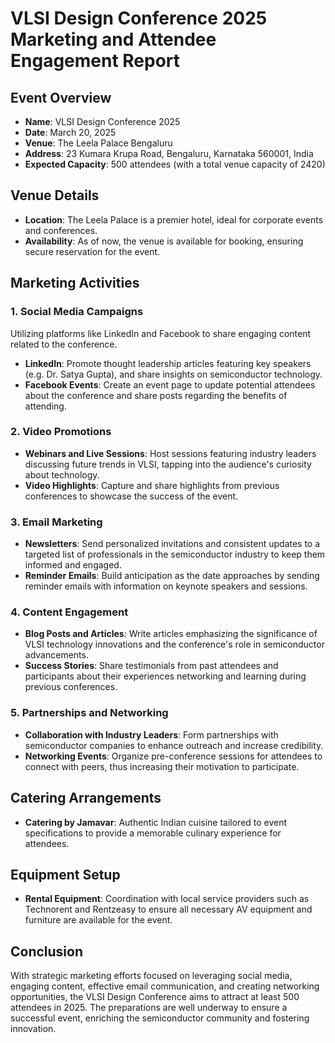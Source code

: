 # VLSI Design Conference 2025 Marketing and Attendee Engagement Report

## Event Overview
- **Name**: VLSI Design Conference 2025
- **Date**: March 20, 2025
- **Venue**: The Leela Palace Bengaluru
- **Address**: 23 Kumara Krupa Road, Bengaluru, Karnataka 560001, India
- **Expected Capacity**: 500 attendees (with a total venue capacity of 2420)

## Venue Details
- **Location**: The Leela Palace is a premier hotel, ideal for corporate events and conferences.
- **Availability**: As of now, the venue is available for booking, ensuring secure reservation for the event.
  
## Marketing Activities
### 1. Social Media Campaigns
Utilizing platforms like LinkedIn and Facebook to share engaging content related to the conference. 
- **LinkedIn**: Promote thought leadership articles featuring key speakers (e.g. Dr. Satya Gupta), and share insights on semiconductor technology.
- **Facebook Events**: Create an event page to update potential attendees about the conference and share posts regarding the benefits of attending.

### 2. Video Promotions
- **Webinars and Live Sessions**: Host sessions featuring industry leaders discussing future trends in VLSI, tapping into the audience's curiosity about technology.
- **Video Highlights**: Capture and share highlights from previous conferences to showcase the success of the event.

### 3. Email Marketing
- **Newsletters**: Send personalized invitations and consistent updates to a targeted list of professionals in the semiconductor industry to keep them informed and engaged.
- **Reminder Emails**: Build anticipation as the date approaches by sending reminder emails with information on keynote speakers and sessions.

### 4. Content Engagement
- **Blog Posts and Articles**: Write articles emphasizing the significance of VLSI technology innovations and the conference's role in semiconductor advancements.
- **Success Stories**: Share testimonials from past attendees and participants about their experiences networking and learning during previous conferences.

### 5. Partnerships and Networking
- **Collaboration with Industry Leaders**: Form partnerships with semiconductor companies to enhance outreach and increase credibility.
- **Networking Events**: Organize pre-conference sessions for attendees to connect with peers, thus increasing their motivation to participate.

## Catering Arrangements
- **Catering by Jamavar**: Authentic Indian cuisine tailored to event specifications to provide a memorable culinary experience for attendees.

## Equipment Setup
- **Rental Equipment**: Coordination with local service providers such as Technorent and Rentzeasy to ensure all necessary AV equipment and furniture are available for the event.

## Conclusion
With strategic marketing efforts focused on leveraging social media, engaging content, effective email communication, and creating networking opportunities, the VLSI Design Conference aims to attract at least 500 attendees in 2025. The preparations are well underway to ensure a successful event, enriching the semiconductor community and fostering innovation.

```